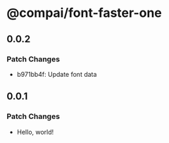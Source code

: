 # @compai/font-faster-one

## 0.0.2

### Patch Changes

- b971bb4f: Update font data

## 0.0.1

### Patch Changes

- Hello, world!
